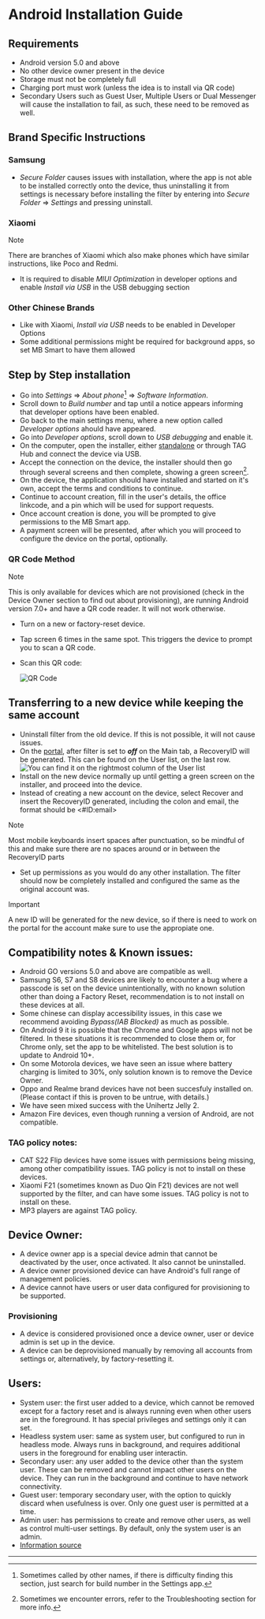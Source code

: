 # Android Installation Guide

## Requirements

- Android version 5.0 and above
- No other device owner present in the device
- Storage must not be completely full
- Charging port must work (unless the idea is to install via QR code)
- Secondary Users such as Guest User, Multiple Users or Dual Messenger will cause the
  installation to fail, as such, these need to be removed as well.

## Brand Specific Instructions

### Samsung

- _Secure Folder_ causes issues with installation, where the app is not able to be installed
  correctly onto the device, thus uninstalling it from settings is necessary before installing
  the filter by entering into _Secure Folder_ => _Settings_ and pressing uninstall.

### Xiaomi

> [!Note]
> There are branches of Xiaomi which also make phones which have similar instructions,
> like Poco and Redmi.

- It is required to disable _MIUI Optimization_ in developer options and enable _Install via USB_
  in the USB debugging section

### Other Chinese Brands

- Like with Xiaomi, _Install via USB_ needs to be enabled in Developer Options
- Some additional permissions might be required for background apps, so set MB Smart to have
  them allowed

## Step by Step installation

- Go into _Settings_ => _About phone_[^1] => _Software Information_.
- Scroll down to _Build number_ and tap until a notice appears informing that developer
  options have been enabled.
- Go back to the main settings menu, where a new option called _Developer options_ ahould
  have appeared.
- Go into _Developer options_, scroll down to _USB debugging_ and enable it.
- On the computer, open the installer, either
  [standalone](https://installer.mbsmart.net/MB_Installer.exe) or through TAG Hub and connect the
  device via USB.
- Accept the connection on the device, the installer should then go through several screens
  and then complete, showing a green screen[^2].
- On the device, the application should have installed and started on it's own, accept
  the terms and conditions to continue.
- Continue to account creation, fill in the user's details, the office linkcode, and a pin
  which will be used for support requests.
- Once account creation is done, you will be prompted to give permissions to the MB Smart app.
- A payment screen will be presented, after which you will proceed to configure the device
  on the portal, optionally.

### QR Code Method

> [!Note]
> This is only available for devices which are not provisioned
> (check in the Device Owner section to find out about provisioning),
> are running Android version 7.0+ and have a QR code reader. It will not work otherwise.

- Turn on a new or factory-reset device.
- Tap screen 6 times in the same spot. This triggers the device to prompt you to scan a QR code.
- Scan this QR code:

  ![QR Code](./img/QRcode.jpg)

## Transferring to a new device while keeping the same account

- Uninstall filter from the old device. If this is not possible, it will not cause issues.
- On the [portal](https://portal.mbsmartservices.com), after filter is set to **_off_** on
  the Main tab, a RecoveryID will be generated. This can be found on the User list, on the last row.
  ![You can find it on the rightmost column of the User list](./img/RecoveryID.png)
- Install on the new device normally up until getting a green screen on the installer,
  and proceed into the device.
- Instead of creating a new account on the device, select Recover and insert the RecoveryID
  generated, including the colon and email, the format should be <#ID:email\>

> [!Note]
> Most mobile keyboards insert spaces after punctuation, so be mindful of this and make sure 
  there are no spaces around or in between the RecoveryID parts

- Set up permissions as you would do any other installation. The filter should now be completely 
installed and configured the same as the original account was.

> [!Important]
> A new ID will be generated for the new device, so if there is need to work on the portal 
for the account make sure to use the appropiate one.

## Compatibility notes & Known issues:

- Android GO versions 5.0 and above are compatible as well.
- Samsung S6, S7 and S8 devices are likely to encounter a bug where a passcode is set on the 
device unintentionally, with no known solution other than doing a Factory Reset, 
recommendation is to not install on these devices at all.
- Some chinese can display accessibility issues, in this case we recommend avoiding 
_Bypass(IAB Blocked)_ as much as possible.
- On Android 9 it is possible that the Chrome and Google apps will not be filtered. 
In these situations it is recommended to close them or, for Chrome only, set the app to 
be whitelisted. The best solution is to update to Android 10+.
- On some Motorola devices, we have seen an issue where battery charging is limited to 30%,
only solution known is to remove the Device Owner.
- Oppo and Realme brand devices have not been succesfuly installed on.
(Please contact if this is proven to be untrue, with details.)
- We have seen mixed success with the Unihertz Jelly 2.
- Amazon Fire devices, even though running a version of Android, are not compatible.

### TAG policy notes:

- CAT S22 Flip devices have some issues with permissions being missing, among other 
compatibility issues. TAG policy is not to install on these devices.
- Xiaomi F21 (sometimes known as Duo Qin F21) devices are not well supported by the filter, 
and can have some issues. TAG policy is not to install on these.
- MP3 players are against TAG policy.

## Device Owner:

- A device owner app is a special device admin that cannot be deactivated by the user, 
once activated. It also cannot be uninstalled.
- A device owner provisioned device can have Android's full range of management policies.
- A device cannot have users or user data configured for provisioning to be supported.

### Provisioning

- A device is considered provisioned once a device owner, user or device admin 
is set up in the device.
- A device can be deprovisioned manually by removing all accounts from settings or,
alternatively, by factory-resetting it.

## Users:

- System user: the first user added to a device, which cannot be removed except for a factory reset
and is always running even when other users are in the foreground. 
It has special privileges and settings only it can set.
- Headless system user: same as system user, but configured to run in headless mode. 
Always runs in background, and requires additional users in the foreground for enabling user 
interactin.
- Secondary user: any user added to the device other than the system user.
These can be removed and cannot impact other users on the device.
They can run in the background and continue to have network connectivity.
- Guest user: temporary secondary user, with the option to quickly discard when usefulness is over.
Only one guest user is permitted at a time.
- Admin user: has permissions to create and remove other users, as well as control multi-user
settings. By default, only the system user is an admin.
- [Information source](https://source.android.com/docs/devices/admin/multi-user#categories_of_users)

---

[^1]: Sometimes called by other names, if there is difficulty finding this section,
just search for build number in the Settings app.
[^2]: Sometimes we encounter errors, refer to the Troubleshooting section for more info.
